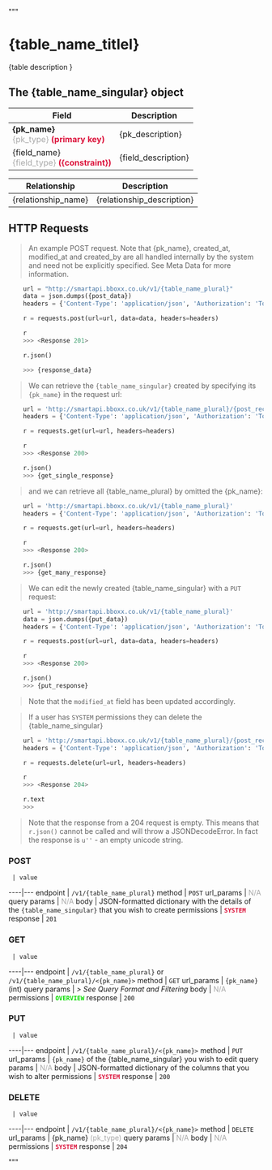 """
# {table_name_titlel}
{table description }


## The {table_name_singular} object

Field | Description
------|------------
__{pk_name}__ <br><font color="DarkGray">{pk_type}</font> <font color="Crimson">__(primary key)__</font> | {pk_description}
{field_name} <br><font color="DarkGray">{field_type}</font> <font color="Crimson">__({constraint})__</font> | {field_description}

Relationship | Description
-------------|------------
{relationship_name} | {relationship_description}

## HTTP Requests
> An example POST request. Note that {pk_name}, created_at, modified_at and created_by are all handled internally by the system and need not be explicitly specified. See Meta Data for more information.

```python
    url = "http://smartapi.bboxx.co.uk/v1/{table_name_plural}"
    data = json.dumps({post_data})
    headers = {'Content-Type': 'application/json', 'Authorization': 'Token token=' + <valid_token>}

    r = requests.post(url=url, data=data, headers=headers)

    r
    >>> <Response 201>

    r.json()

    >>> {response_data}
```

> We can retrieve the `{table_name_singular}` created by specifying its `{pk_name}` in the request url:

```python
    url = 'http://smartapi.bboxx.co.uk/v1/{table_name_plural}/{post_record_id}'
    headers = {'Content-Type': 'application/json', 'Authorization': 'Token token=' + A_VALID_TOKEN}

    r = requests.get(url=url, headers=headers)

    r
    >>> <Response 200>

    r.json()
    >>> {get_single_response}
```

> and we can retrieve all {table_name_plural} by omitted the {pk_name}:

```python
    url = 'http://smartapi.bboxx.co.uk/v1/{table_name_plural}'
    headers = {'Content-Type': 'application/json', 'Authorization': 'Token token=' + A_VALID_TOKEN}

    r = requests.get(url=url, headers=headers)

    r
    >>> <Response 200>

    r.json()
    >>> {get_many_response}
```

> We can edit the newly created {table_name_singular} with a `PUT` request:

```python
    url = 'http://smartapi.bboxx.co.uk/v1/{table_name_plural}'
    data = json.dumps({put_data})
    headers = {'Content-Type': 'application/json', 'Authorization': 'Token token=' + A_VALID_TOKEN}

    r = requests.post(url=url, data=data, headers=headers)

    r
    >>> <Response 200>

    r.json()
    >>> {put_response}
```
> Note that the `modified_at` field has been updated accordingly.

> If a user has `SYSTEM` permissions they can delete the {table_name_singular}

```python
    url = 'http://smartapi.bboxx.co.uk/v1/{table_name_plural}/{post_record_id}'
    headers = {'Content-Type': 'application/json', 'Authorization': 'Token token=' + A_VALID_TOKEN}

    r = requests.delete(url=url, headers=headers)

    r
    >>> <Response 204>

    r.text
    >>>
```
> Note that the response from a 204 request is empty. This means that `r.json()` cannot be called and will throw a JSONDecodeError. In fact the response is `u''` - an empty unicode string.


### POST
     | value
 ----|---
endpoint | `/v1/{table_name_plural}`
method | `POST`
url_params | <font color="DarkGray">N/A</font>
query params | <font color="DarkGray">N/A</font>
body | JSON-formatted dictionary with the details of the `{table_name_singular}` that you wish to create
permissions | <font color="Crimson">__`SYSTEM`__</font>
response | `201`

### GET
     | value
 ----|---
endpoint | `/v1/{table_name_plural}` or `/v1/{table_name_plural}/<{pk_name}>`
method | `GET`
url_params | `{pk_name}` (int)
query params | *> See Query Format and Filtering*
body | <font color="DarkGray">N/A</font>
permissions | <font color="Jade">__`OVERVIEW`__</font>
response | `200`

### PUT
     | value
 ----|---
endpoint | `/v1/{table_name_plural}/<{pk_name}>`
method | `PUT`
url_params | `{pk_name}` of the {table_name_singular} you wish to edit
query params | <font color="DarkGray">N/A</font>
body | JSON-formatted dictionary of the columns that you wish to alter
permissions | <font color="Crimson">__`SYSTEM`__</font>
response | `200`

### DELETE
     | value
 ----|---
endpoint | `/v1/{table_name_plural}/<{pk_name}>`
method | `DELETE`
url_params | {pk_name} <font color="DarkGray">(pk_type)</font>
query params | <font color="DarkGray">N/A</font>
body | <font color="DarkGray">N/A</font>
permissions | <font color="Crimson">__`SYSTEM`__</font>
response | `204`

"""